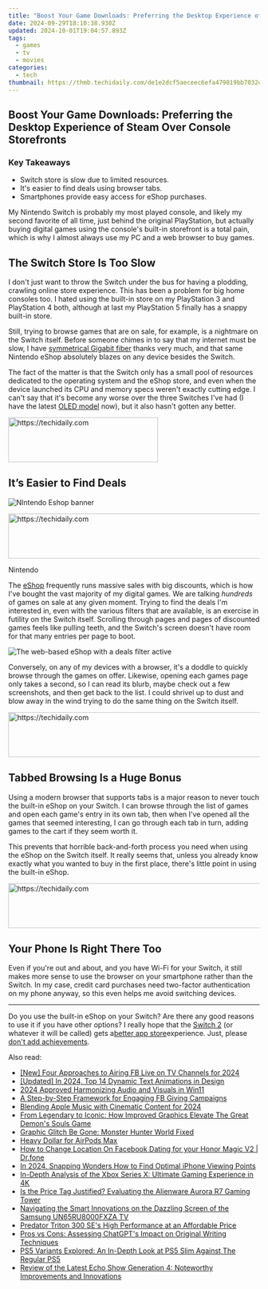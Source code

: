 ```yaml
---
title: "Boost Your Game Downloads: Preferring the Desktop Experience of Steam Over Console Storefronts"
date: 2024-09-29T18:10:38.930Z
updated: 2024-10-01T19:04:57.893Z
tags:
  - games
  - tv
  - movies
categories:
  - tech
thumbnail: https://thmb.techidaily.com/de1e2dcf5aeceec6efa479819bb7032cddf48c94924e3a65a00624e5b7030be4.jpg
---
```


## Boost Your Game Downloads: Preferring the Desktop Experience of Steam Over Console Storefronts

### Key Takeaways

* Switch store is slow due to limited resources.
* It's easier to find deals using browser tabs.
* Smartphones provide easy access for eShop purchases.

 My Nintendo Switch is probably my most played console, and likely my second favorite of all time, just behind the original PlayStation, but actually buying digital games using the console's built-in storefront is a total pain, which is why I almost always use my PC and a web browser to buy games.

##  The Switch Store Is Too Slow

 I don't just want to throw the Switch under the bus for having a plodding, crawling online store experience. This has been a problem for big home consoles too. I hated using the built-in store on my PlayStation 3 and PlayStation 4 both, although at last my PlayStation 5 finally has a snappy built-in store.

 Still, trying to browse games that are on sale, for example, is a nightmare on the Switch itself. Before someone chimes in to say that my internet must be slow, I have [symmetrical Gigabit fiber](https://facebook-video-footage.techidaily.com/new-expert-tips-activating-or-deactivating-youtube-comments-for-2024/) thanks very much, and that same Nintendo eShop absolutely blazes on any device besides the Switch.

 The fact of the matter is that the Switch only has a small pool of resources dedicated to the operating system and the eShop store, and even when the device launched its CPU and memory specs weren't exactly cutting edge. I can't say that it's become any worse over the three Switches I've had (I have the latest [OLED model](https://win11.techidaily.com/1719355296197-dimming-windows-11-brightness-simple-fixes-unveiled/) now), but it also hasn't gotten any better.

<!-- affiliate ads begin -->
<a href="https://aligracehair.sjv.io/c/5597632/2080342/19272" target="_top" id="2080342">
  <img src="//a.impactradius-go.com/display-ad/19272-2080342" border="0" alt="https://techidaily.com" width="300" height="90"/>
</a>
<img height="0" width="0" src="https://aligracehair.sjv.io/i/5597632/2080342/19272" style="position:absolute;visibility:hidden;" border="0" />
<!-- affiliate ads end -->

##  It’s Easier to Find Deals

![NIntendo Eshop banner](https://static1.howtogeekimages.com/wordpress/wp-content/uploads/2024/07/nintendo-eshop.jpg) 

<!-- affiliate ads begin -->
<a href="https://appsumo.8odi.net/c/5597632/2075472/7443" target="_top" id="2075472">
  <img src="//a.impactradius-go.com/display-ad/7443-2075472" border="0" alt="https://techidaily.com" width="728" height="90"/>
</a>
<img height="0" width="0" src="https://appsumo.8odi.net/i/5597632/2075472/7443" style="position:absolute;visibility:hidden;" border="0" />
<!-- affiliate ads end -->

Nintendo

 The [eShop](https://www.nintendo.com/us/store/games/nintendo-switch-games/#sort=df&p=0) frequently runs massive sales with big discounts, which is how I've bought the vast majority of my digital games. We are talking _hundreds_ of games on sale at any given moment. Trying to find the deals I'm interested in, even with the various filters that are available, is an exercise in futility on the Switch itself. Scrolling through pages and pages of discounted games feels like pulling teeth, and the Switch's screen doesn't have room for that many entries per page to boot.

![The web-based eShop with a deals filter active](https://static1.howtogeekimages.com/wordpress/wp-content/uploads/2024/07/screenshot-2024-07-19-at-16-22-42.png) 

 Conversely, on any of my devices with a browser, it's a doddle to quickly browse through the games on offer. Likewise, opening each games page only takes a second, so I can read its blurb, maybe check out a few screenshots, and then get back to the list. I could shrivel up to dust and blow away in the wind trying to do the same thing on the Switch itself.

<!-- affiliate ads begin -->
<a href="https://appsumo.8odi.net/c/5597632/2130891/7443" target="_top" id="2130891">
  <img src="//a.impactradius-go.com/display-ad/7443-2130891" border="0" alt="https://techidaily.com" width="728" height="90"/>
</a>
<img height="0" width="0" src="https://appsumo.8odi.net/i/5597632/2130891/7443" style="position:absolute;visibility:hidden;" border="0" />
<!-- affiliate ads end -->

##  Tabbed Browsing Is a Huge Bonus

 Using a modern browser that supports tabs is a major reason to never touch the built-in eShop on your Switch. I can browse through the list of games and open each game's entry in its own tab, then when I've opened all the games that seemed interesting, I can go through each tab in turn, adding games to the cart if they seem worth it.

 This prevents that horrible back-and-forth process you need when using the eShop on the Switch itself. It really seems that, unless you already know exactly what you wanted to buy in the first place, there's little point in using the built-in eShop.

<!-- affiliate ads begin -->
<a href="https://appsumo.8odi.net/c/5597632/2068417/7443" target="_top" id="2068417">
  <img src="//a.impactradius-go.com/display-ad/7443-2068417" border="0" alt="https://techidaily.com" width="728" height="90"/>
</a>
<img height="0" width="0" src="https://appsumo.8odi.net/i/5597632/2068417/7443" style="position:absolute;visibility:hidden;" border="0" />
<!-- affiliate ads end -->

##  Your Phone Is Right There Too

 Even if you're out and about, and you have Wi-Fi for your Switch, it still makes more sense to use the browser on your smartphone rather than the Switch. In my case, credit card purchases need two-factor authentication on my phone anyway, so this even helps me avoid switching devices.

---

 Do you use the built-in eShop on your Switch? Are there any good reasons to use it if you have other options? I really hope that the [Switch 2](https://video-screen-grab.techidaily.com/in-2024-leveraging-obs-establishing-an-efficient-countdown-clock/) (or whatever it will be called) gets a[better app store](https://fix-guide.techidaily.com/infinix-smart-8-camera-not-working-unexpected-error-fix-it-now-drfone-by-drfone-fix-android-problems-fix-android-problems/)experience. Just, please [don't add achievements](https://screen-activity-recording.techidaily.com/updated-in-2024-the-foremost-9-digital-mic-recorders-for-high-fidelity-capture/).

<ins class="adsbygoogle"
     style="display:block"
     data-ad-format="autorelaxed"
     data-ad-client="ca-pub-7571918770474297"
     data-ad-slot="1223367746"></ins>

<ins class="adsbygoogle"
     style="display:block"
     data-ad-client="ca-pub-7571918770474297"
     data-ad-slot="8358498916"
     data-ad-format="auto"
     data-full-width-responsive="true"></ins>

<span class="atpl-alsoreadstyle">Also read:</span>
<div><ul>
<li><a href="https://facebook-videos.techidaily.com/new-four-approaches-to-airing-fb-live-on-tv-channels-for-2024/"><u>[New] Four Approaches to Airing FB Live on TV Channels for 2024</u></a></li>
<li><a href="https://fox-links.techidaily.com/updated-in-2024-top-14-dynamic-text-animations-in-design/"><u>[Updated] In 2024, Top 14 Dynamic Text Animations in Design</u></a></li>
<li><a href="https://some-techniques.techidaily.com/2024-approved-harmonizing-audio-and-visuals-in-win11/"><u>2024 Approved Harmonizing Audio and Visuals in Win11</u></a></li>
<li><a href="https://extra-information.techidaily.com/a-step-by-step-framework-for-engaging-fb-giving-campaigns/"><u>A Step-by-Step Framework for Engaging FB Giving Campaigns</u></a></li>
<li><a href="https://extra-information.techidaily.com/blending-apple-music-with-cinematic-content-for-2024/"><u>Blending Apple Music with Cinematic Content for 2024</u></a></li>
<li><a href="https://buynow-tips.techidaily.com/from-legendary-to-iconic-how-improved-graphics-elevate-the-great-demons-souls-game/"><u>From Legendary to Iconic: How Improved Graphics Elevate The Great Demon's Souls Game</u></a></li>
<li><a href="https://graphic-issues.techidaily.com/graphic-glitch-be-gone-monster-hunter-world-fixed/"><u>Graphic Glitch Be Gone: Monster Hunter World Fixed</u></a></li>
<li><a href="https://buynow-tips.techidaily.com/heavy-dollar-for-airpods-max/"><u>Heavy Dollar for AirPods Max</u></a></li>
<li><a href="https://review-topics.techidaily.com/how-to-change-location-on-facebook-dating-for-your-honor-magic-v2-drfone-by-drfone-virtual-android/"><u>How to Change Location On Facebook Dating for your Honor Magic V2 | Dr.fone</u></a></li>
<li><a href="https://extra-approaches.techidaily.com/in-2024-snapping-wonders-how-to-find-optimal-iphone-viewing-points/"><u>In 2024, Snapping Wonders How to Find Optimal iPhone Viewing Points</u></a></li>
<li><a href="https://buynow-tips.techidaily.com/in-depth-analysis-of-the-xbox-series-x-ultimate-gaming-experience-in-4k/"><u>In-Depth Analysis of the Xbox Series X: Ultimate Gaming Experience in 4K</u></a></li>
<li><a href="https://buynow-tips.techidaily.com/is-the-price-tag-justified-evaluating-the-alienware-aurora-r7-gaming-tower/"><u>Is the Price Tag Justified? Evaluating the Alienware Aurora R7 Gaming Tower</u></a></li>
<li><a href="https://buynow-tips.techidaily.com/navigating-the-smart-innovations-on-the-dazzling-screen-of-the-samsung-un65ru8000fxza-tv/"><u>Navigating the Smart Innovations on the Dazzling Screen of the Samsung UN65RU8000FXZA TV</u></a></li>
<li><a href="https://buynow-tips.techidaily.com/predator-triton-300-ses-high-performance-at-an-affordable-price/"><u>Predator Triton 300 SE's High Performance at an Affordable Price</u></a></li>
<li><a href="https://tech-haven.techidaily.com/pros-vs-cons-assessing-chatgpts-impact-on-original-writing-techniques/"><u>Pros vs Cons: Assessing ChatGPT's Impact on Original Writing Techniques</u></a></li>
<li><a href="https://buynow-tips.techidaily.com/ps5-variants-explored-an-in-depth-look-at-ps5-slim-against-the-regular-ps5/"><u>PS5 Variants Explored: An In-Depth Look at PS5 Slim Against The Regular PS5</u></a></li>
<li><a href="https://buynow-tips.techidaily.com/review-of-the-latest-echo-show-generation-4-noteworthy-improvements-and-innovations/"><u>Review of the Latest Echo Show Generation 4: Noteworthy Improvements and Innovations</u></a></li>
</ul></div>

